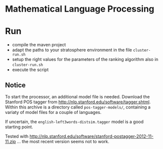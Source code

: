 Mathematical Language Processing
================================

# Run
* compile the maven project
* adapt the paths to your stratosphere environment in the file `cluster-run.sh`
* setup the right values for the parameters of the ranking algorithm also in `cluster-run.sh`
* execute the script


## Notice
To start the processor, an additional model file is needed. Download the Stanford POS tagger from http://nlp.stanford.edu/software/tagger.shtml. Within this archive is a directory called `pos-tagger-models/`, containing a variaty of model files for a couple of languages.

If uncertain, the `english-left3words-distsim.tagger` model is a good starting point.

Tested with http://nlp.stanford.edu/software/stanford-postagger-2012-11-11.zip ... the most recent version seems not to work.
